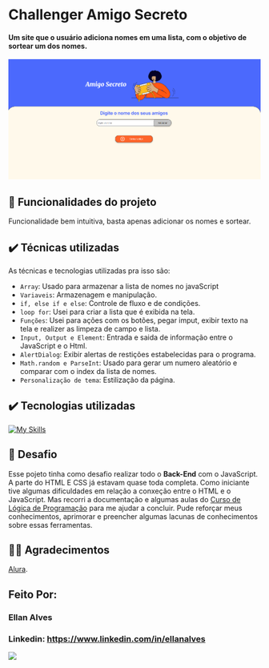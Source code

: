 # Challenger Amigo Secreto
#### Um site que o usuário adiciona nomes em uma lista, com o objetivo de sortear um dos nomes.

![image](assets/Tela-amigo-secreto.png)

## 🔨 Funcionalidades do projeto

Funcionalidade bem intuitiva, basta apenas adicionar os nomes e sortear.

## ✔️ Técnicas utilizadas

As técnicas e tecnologias utilizadas pra isso são:

- `Array`: Usado para armazenar a lista de nomes no javaScript
- `Variaveis`: Armazenagem e manipulação.
- `if, else if e else`: Controle de fluxo e de condições.
- `loop for`: Usei para criar a lista que é exibida na tela.
- `Funções`: Usei para ações com os botões, pegar imput, exibir texto na tela e realizer as limpeza de campo e lista.
- `Input, Output e Element`: Entrada e saida de informação entre o JavaScript e o Html.
- `AlertDialog`: Exibir alertas de restições estabelecidas para o programa.
- `Math.random e ParseInt`: Usado para gerar um numero aleatório e comparar com o index da lista de nomes.
- `Personalização de tema`: Estilização da página.

## ✔️ Tecnologias utilizadas
  [![My Skills](https://skillicons.dev/icons?i=github,git,md,js,html,css)](https://github.com/siiqueira)

## 🎯 Desafio

Esse pojeto tinha como desafio realizar todo o **Back-End** com o JavaScript. A parte do HTML E CSS já estavam quase toda completa.
Como iniciante tive algumas dificuldades em relação a conxeção entre o HTML e o JavaScript. Mas recorri a documentação e algumas aulas do [Curso de Lógica de Programação](https://cursos.alura.com.br/course/logica-programacao-mergulhe-programacao-javascript) para me ajudar a concluir.
Pude reforçar meus conhecimentos, aprimorar e preencher algumas lacunas de conhecimentos sobre essas ferramentas.

## 🙏🏽 Agradecimentos
[Alura](https://www.alura.com.br/?srsltid=AfmBOoppx95k3yHj3Iem3rrS2-mdBrwFRhPrKmX4I_I2AWGO5Od-uU3Y).

## Feito Por:
### Ellan Alves
### Linkedin: https://www.linkedin.com/in/ellanalves
![](https://img.shields.io/github/license/alura-cursos/android-com-kotlin-personalizando-ui)
